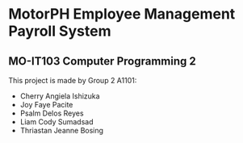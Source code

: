 # MotorPH Employee Management Payroll System
## MO-IT103 Computer Programming 2

This project is made by Group 2 A1101:

- Cherry Angiela Ishizuka
- Joy Faye Pacite
- Psalm Delos Reyes
- Liam Cody Sumadsad
- Thriastan Jeanne Bosing
